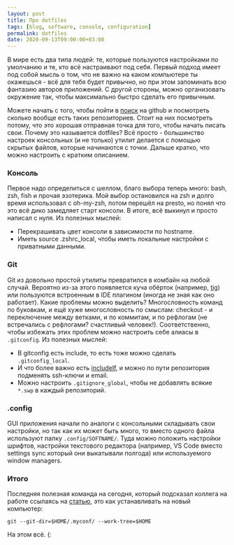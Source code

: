 ```yaml
---
layout: post
title: Про dotfiles
tags: [blog, software, console, configuration]
permalink: dotfiles
date: 2020-09-13T09:00:00+03:00
---
```


В мире есть два типа людей: те, которые пользуются настройками по умолчанию и те, кто всё настраивают под себя. 
Первый подход имеет под собой мысль о том, что не важно на каком компьютере ты окажешься - всё для тебя будет привычно, но при этом запоминать всю фантазию авторов приложений.
С другой стороны, можно организовать окружение так, чтобы максимально быстро сделать его привычным.

Можете начать с того, чтобы пойти в [поиск](https://github.com/search?q=dotfiles) на github и посмотреть сколько вообще есть таких репозиториев. Стоит на них посмотреть потому, что это хорошая отправная точка для того, чтобы начать писать свои. Почему это называется dotfiles? Всё просто - большинство настроек консольных (и не только) утилит делается с помощью скрытых файлов, которые начинаются с точки.
Дальше кратко, что можно настроить с кратким описанием.

### Консоль

Первое надо определиться с шеллом, благо выбора теперь много: bash, zsh, fish и прочая эзотерика.
Мой выбор остановился на zsh и долго время использовал с oh-my-zsh, потом перешёл на presto, но понял что это всё дико замедляет старт консоли. В итоге, всё выкинул и просто написал с нуля.
Из полезных мыслей:
- Перекрашивать цвет консоли в зависимости по hostname.
- Иметь source .zshrc_local, чтобы иметь локальные настройки с приватными данными.

### Git

Git из довольно простой утилиты превратился в комбайн на любой случай. Вероятно из-за этого появляется куча обёрток (например, [tig](https://jonas.github.io/tig/)) или пользуются встроенным в IDE плагином (иногда не зная как оно работает). Какие проблемы можно выделить? Многословность команд по буковкам, и ещё хуже многословность по смыслам: checkout - и переключение между ветками, и по коммитам, и по рефлогам (не встречались с рефлогами? счастливый человек!). Соответственно, чтобы избежать этих проблем можно настроить себе алиасы в `.gitconfig`.
Из полезных мыслей:
- В gitconfig есть include, то есть тоже можно сделать `.gitconfig_local`.
- И что более важно есть [includeIf](https://git-scm.com/docs/git-config#_conditional_includes), и можно по пути репозитория подменять ssh-ключи и email.
- Можно настроить `.gitignore_global`, чтобы не добавлять всякие `*.swp` в каждый репозиторий.

### .config

GUI приложения начали по аналоги с консольными складывать свои настройки, но так как их может быть много, то вместо одного файла используют папку `.config/SOFTNAME/`. Туда можно положить настройки шрифтов, настройки текстового редактора (например, VS Code вместо settings sync который они выкатывали полгода) или используемого window managers.

### Итого

Последняя полезная команда на сегодня, который подсказал коллега на работе ссылаясь на [статью](https://news.ycombinator.com/item?id=11070797), это как устанавливать на новый компьютер:
```shell
git --git-dir=$HOME/.myconf/ --work-tree=$HOME
```

На этом всё. (:
